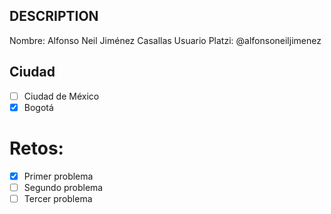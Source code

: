 ## DESCRIPTION

Nombre: Alfonso Neil Jiménez Casallas
Usuario Platzi: @alfonsoneiljimenez

## Ciudad
- [ ] Ciudad de México
- [x] Bogotá

# Retos:
  - [x] Primer problema
  - [ ] Segundo problema
  - [ ] Tercer problema
